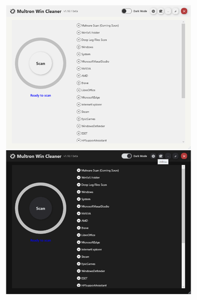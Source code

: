 ![alt_text](https://github.com/winball501/mwcphoto/blob/main/image1.png?raw=true)
![alt_text](https://github.com/winball501/mwcphoto/blob/main/image.png?raw=true)
